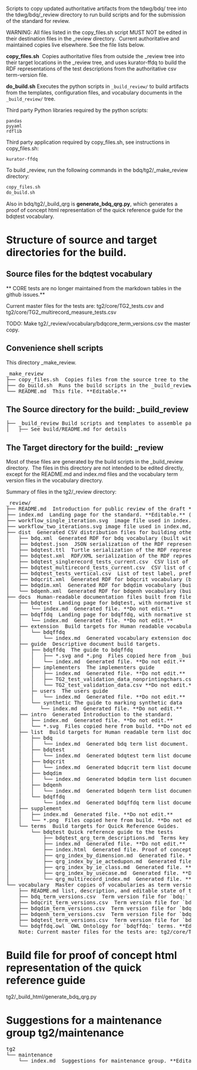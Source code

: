 Scripts to copy updated authoritative artifacts from the tdwg/bdq/ tree into the tdwg/bdq/_review directory to run build scripts and for the submission of the standard for review.

WARNING: All files listed in the copy_files.sh script MUST NOT be edited in their destination files in the _review directory.  Current authoritative and maintained copies live elsewhere.  See the file lists below.

**copy_files.sh**  Copies authoritative files from outside the _review tree into their target locations in the _review tree, and uses kurator-ffdq to build the RDF representations of the test descriptions from the authoritative csv term-version file.

**do_build.sh** Executes the python scripts in `_build_review/` to build artifacts from the templates, configuration files, and vocabulary documents in the `_build_review/` tree.

Third party Python libraries required by the python scripts:
```
pandas
pyyaml
rdflib
```

Third party application required by copy_files.sh, see instructions in copy_files.sh:
```
kurator-ffdq
```

To build _review, run the following commands in the bdq/tg2/_make_review directory:

```bash
copy_files.sh
do_build.sh
```

Also in bdq/tg2/_build_qrg is **generate_bdq_qrg.py**, which generates a proof of concept html representation of the quick reference guide for the bdqtest vocabulary.  

# Structure of source and target directories for the build.

## Source files for the bdqtest vocabulary

** CORE tests are no longer maintained from the markdown tables in the github issues.** 

Current master files for the tests are: tg2/core/TG2_tests.csv and  tg2/core/TG2_multirecord_measure_tests.csv 

TODO: Make tg2/_review/vocabulary/bdqcore_term_versions.csv the master copy.

## Convenience shell scripts 

This directory \_make_review.

<pre>
_make_review
├── copy_files.sh  Copies files from the source tree to the target tree. **Editable.**
├── do_build.sh  Runs the build scripts in the _build_review directory. **Editable.**
└── README.md  This file. **Editable.**
</pre>

## The Source directory for the build: \_build_review

<pre>
├── _build_review Build scripts and templates to assemble pages.
│   ├── See build/README.md for details
</pre>

## The Target directory for the build: \_review

Most of these files are generated by the build scripts in the _build_review directory.  The files in this directory are not intended to be edited directly, except for the README.md and index.md files and the vocabulary term version files in the vocabulary directory.

Summary of files in the tg2/\_review directory: 

<pre>
_review/
├── README.md  Introduction for public review of the draft **Editable.**
├── index.md  Landing page for the standard. **Editable.** (the references are embedded in this file)
├── workflow_single_iteration.svg  image file used in index.md, **Editable.**
├── workflow_two_iterations.svg image file used in index.md, **Editable.**
├── dist  Generated CSV distribution files for building other artifacts.
│   ├── bdq.xml  Generated RDF for bdq vocabulary (built with draft_build-termlist.py).
│   ├── bdqtest.json  JSON serialization of the RDF representation of test descriptions, built by kurator-ffdq from bdq/tg2/core/TG2_tests.csv as bdq/tg2/core/TG2_tests.ttl.
│   ├── bdqtest.ttl  Turtle serialization of the RDF representation of test descriptions, built by kurator-ffdq from bdq/tg2/core/TG2_tests.csv as bdq/tg2/core/TG2_tests.ttl.
│   ├── bdqtest.xml  RDF/XML serialization of the RDF representation of test descriptions, built by kurator-ffdq from bdq/tg2/core/TG2_tests.csv as bdq/tg2/core/TG2_tests.xml.
│   ├── bdqtest_singlerecord_tests_current.csv  CSV list of current bdqtest SingleRecord tests, for the convenience of implementers.  Produced by _make_review/copy_files.sh
│   ├── bdqtest_multirecord_tests_current.csv  CSV list of current bdqtest MultiRecord tests, for the convenience of implementers.  Produced by _make_review/copy_files.sh
│   ├── bdqtest_tests_vertical.csv  List of test label, prefLabel, and fully qualified name.
│   ├── bdqcrit.xml  Generated RDF for bdqcrit vocabulary (built with draft_build-termlist.py).
│   ├── bdqdim.xml  Generated RDF for bdqdim vocabulary (built with draft_build-termlist.py).
│   └── bdqenh.xml  Generated RDF for bdqenh vocabulary (built with draft_build-termlist.py).
├── docs  Human-readable documentation files built from files in build directory.
│   ├── bdqtest  Landing page for bdqtest, with normative statements.
│   │   └── index.md  Generated file. **Do not edit.**
│   ├── bdqffdq  Landing page for bdqffdq, with normative statements.
│   │   └── index.md  Generated file. **Do not edit.**
│   ├── extension  Build targets for Human readable vocabulary extension documents.
│   │   └── bdqffdq
│   │       └── index.md  Generated vocabulary extension document. **Do not edit.**
│   ├── guide  Descriptive document build targets.
│   │   ├── bdqffdq  The guide to bdqffdq
│   │   │   ├── *.svg and *.png  Files copied here from _build_review. **Do not edit.**
│   │   │   └── index.md  Generated file. **Do not edit.**
│   │   ├── implementers  The implementers guide
│   │   │   ├── index.md  Generated file. **Do not edit.**
│   │   │   ├── TG2_test_validation_data_nonprintingchars.csv **Do not edit.**
│   │   │   └── TG2_test_validation_data.csv **Do not edit.**
│   │   ├─ users  The users guide
│   │   │   └── index.md  Generated file. **Do not edit.**
│   │   └── synthetic The guide to marking synthetic data 
│   │	   └── index.md  Generated file. **Do not edit.**
│   ├── intro  Generated Introduction to the standard.
│   │   ├── index.md  Generated file. **Do not edit.**
│   │   └── *.svg  Files copied here from build. **Do not edit.**
│   ├── list  Build targets for Human readable term list documents. **Do not edit.**
│   │   ├── bdq
│   │   │   └── index.md  Generated bdq term list document. **Do not edit.**
│   │   ├── bdqtest
│   │   │   └── index.md  Generated bdqtest term list document. **Do not edit.**
│   │   ├── bdqcrit
│   │   │   └── index.md  Generated bdqcrit term list document. **Do not edit.**
│   │   ├── bdqdim
│   │   │   └── index.md  Generated bdqdim term list document. **Do not edit.**
│   │   ├── bdqenh
│   │   │   └── index.md  Generated bdqenh term list document. **Do not edit.**
│   │   └── bdqffdq
│   │       └── index.md  Generated bdqffdq term list document. **Do not edit.**
│   ├── supplement
│   │   ├── index.md  Generated file. **Do not edit.**
│   │   └── *.png  Files copied here from build. **Do not edit.**
│   └── terms  Build targets for Quick Reference Guides.
│       └── bdqtest Quick reference guide to the tests
│           ├── bdqtest_qrg_term_descriptions.md  Terms key for index.md. Generated file. **Do not edit.**
│           ├── index.md  Generated file. **Do not edit.**
│           ├── index.html  Generated file. Proof of concept html rendering of the QRG deployed at https://tdwg.github.io/bdq/terms/bdqtest/ **Do not edit.**
│           ├── qrg_index_by_dimension.md  Generated file. **Do not edit.**
│           ├── qrg_index_by_ie_actedupon.md  Generated file. **Do not edit.**
│           ├── qrg_index_by_ie_class.md  Generated file. **Do not edit.**
│           ├── qrg_index_by_usecase.md  Generated file. **Do not edit.**
│           └── qrg_multirecord_index.md  Generated file. **Do not edit.**
└── vocabulary  Master copies of vocabularies as term version files (and an OWL file).
    ├── README.md list, description, and editable state of the vocabulary files
	├── bdq_term_versions.csv  Term version file for `bdq:` supplemental vocabulary. **Editable.**
	├── bdqcrit_term_versions.csv  Term version file for `bdqcrit:` Criterion vocabulary. **Editable.**
	├── bdqdim_term_versions.csv  Term version file for `bdqdim:` Dimension vocabulary. **Editable.**
	├── bdqenh_term_versions.csv  Term version file for `bdqenh:` Enhancement vocabulary. **Editable.**
	├── bdqtest_term_versions.csv  Term version file for `bdqtest:`  Produced by _make_review/copy_files.sh ** Do Not Edit.**
	└── bdqffdq.owl  OWL Ontology for `bdqffdq:` terms. **Edit with Protégé or VERY carefully with a text editor.**
	Note: Current master files for the tests are: tg2/core/TG2_tests.csv and  tg2/core/TG2_multirecord_measure_tests.csv 
</pre>

# Build file for proof of concept html representation of the quick reference guide

tg2/\_build_html/generate_bdq_qrg.py

# Suggestions for a maintenance group tg2/maintenance

<pre>
tg2 
└── maintenance
    └── index.md  Suggestions for maintenance group. **Editable.**
</pre>
